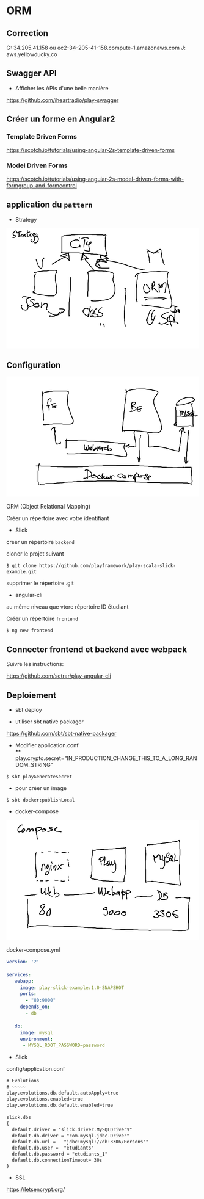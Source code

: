 # ORM 

## Correction

G: 34.205.41.158 ou ec2-34-205-41-158.compute-1.amazonaws.com
J: aws.yellowducky.co

## Swagger API  
* Afficher les APIs d'une belle manière

https://github.com/iheartradio/play-swagger

## Créer un forme en Angular2

### Template Driven Forms
https://scotch.io/tutorials/using-angular-2s-template-driven-forms

### Model Driven Forms
https://scotch.io/tutorials/using-angular-2s-model-driven-forms-with-formgroup-and-formcontrol

## application du `pattern`

* Strategy

![alt tag](Strategy.png)


## Configuration

![alt tag](Deploy.png)

ORM (Object Relational Mapping)

Créer un répertoire avec votre identifiant

* Slick

creér un répertoire `backend`  

cloner le projet suivant

```
$ git clone https://github.com/playframework/play-scala-slick-example.git
```

supprimer le répertoire .git

* angular-cli

au même niveau que vtore répertoire ID étudiant  

Créer un répertoire `frontend`

```
$ ng new frontend
```

## Connecter frontend et backend avec webpack

Suivre les instructions:  

https://github.com/setrar/play-angular-cli

## Deploiement

* sbt deploy

- utiliser sbt native packager

https://github.com/sbt/sbt-native-packager

- Modifier application.conf  
  **  play.crypto.secret="IN_PRODUCTION_CHANGE_THIS_TO_A_LONG_RANDOM_STRING"

```
$ sbt playGenerateSecret
```


- pour créer un image

```
$ sbt docker:publishLocal
```

* docker-compose

![alt tag](Compose.png)

docker-compose.yml
```yml
version: '2'

services:
   webapp:
     image: play-slick-example:1.0-SNAPSHOT
     ports:
       - "80:9000"
     depends_on:
       - db

   db:
     image: mysql
     environment:
      - MYSQL_ROOT_PASSWORD=password

```

* Slick

config/application.conf

```
# Evolutions
# ~~~~~
play.evolutions.db.default.autoApply=true
play.evolutions.enabled=true
play.evolutions.db.default.enabled=true

slick.dbs
{
  default.driver = "slick.driver.MySQLDriver$"
  default.db.driver = "com.mysql.jdbc.Driver"
  default.db.url =   "jdbc:mysql://db:3306/Persons""
  default.db.user =  "etudiants"
  default.db.password = "etudiants_1"
  default.db.connectionTimeout= 30s
}
```

* SSL

https://letsencrypt.org/
